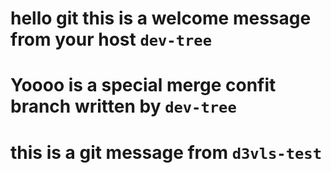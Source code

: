 # hello git this is a welcome message from your host `dev-tree`

# Yoooo is a special merge confit branch written by `dev-tree` 

# this is a git message from `d3vls-test`